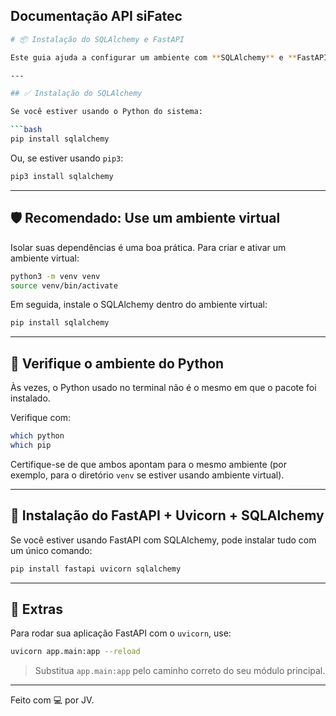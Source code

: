 ## Documentação API siFatec
```bash
# 📦 Instalação do SQLAlchemy e FastAPI

Este guia ajuda a configurar um ambiente com **SQLAlchemy** e **FastAPI**, incluindo recomendações sobre o uso de ambiente virtual.

---

## ✅ Instalação do SQLAlchemy

Se você estiver usando o Python do sistema:

```bash
pip install sqlalchemy
```

Ou, se estiver usando `pip3`:

```bash
pip3 install sqlalchemy
```

---

## 🛡️ Recomendado: Use um ambiente virtual

Isolar suas dependências é uma boa prática. Para criar e ativar um ambiente virtual:

```bash
python3 -m venv venv
source venv/bin/activate
```

Em seguida, instale o SQLAlchemy dentro do ambiente virtual:

```bash
pip install sqlalchemy
```

---

## 🧪 Verifique o ambiente do Python

Às vezes, o Python usado no terminal não é o mesmo em que o pacote foi instalado.

Verifique com:

```bash
which python
which pip
```

Certifique-se de que ambos apontam para o mesmo ambiente (por exemplo, para o diretório `venv` se estiver usando ambiente virtual).

---

## 🚀 Instalação do FastAPI + Uvicorn + SQLAlchemy

Se você estiver usando FastAPI com SQLAlchemy, pode instalar tudo com um único comando:

```bash
pip install fastapi uvicorn sqlalchemy
```

---

## 📝 Extras

Para rodar sua aplicação FastAPI com o `uvicorn`, use:

```bash
uvicorn app.main:app --reload
```

> Substitua `app.main:app` pelo caminho correto do seu módulo principal.

---

Feito com 💻 por JV.
